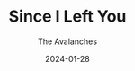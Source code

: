 ---
title: Since I Left You
subtitle: The Avalanches
year: 2000
link: https://open.spotify.com/album/3GBnNRYsxBfEeMSMmTpJ25?si=VKpN8gq4TVaaCegKNRmABQ
image: ./images/since-i-left-you.webp
type: music
date: 2024-01-28
---